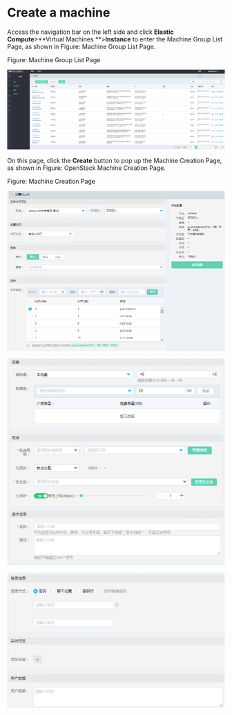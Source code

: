# Create a machine

Access the navigation bar on the left side and click **Elastic Compute**>**Virtual Machines **>**Instance** to enter the Machine Group List Page, as shown in Figure: Machine Group List Page.

Figure: Machine Group List Page

![vm-1](../../../../image/JD-Cloud-Mesh/vm-1.png)

On this page, click the **Create** button to pop up the Machine Creation Page, as shown in Figure: OpenStack Machine Creation Page.

Figure: Machine Creation Page

![vm-2](../../../../image/JD-Cloud-Mesh/vm-2.png)

![vm-3](../../../../image/JD-Cloud-Mesh/vm-3.png)

![vm-4](../../../../image/JD-Cloud-Mesh/vm-4.png)
